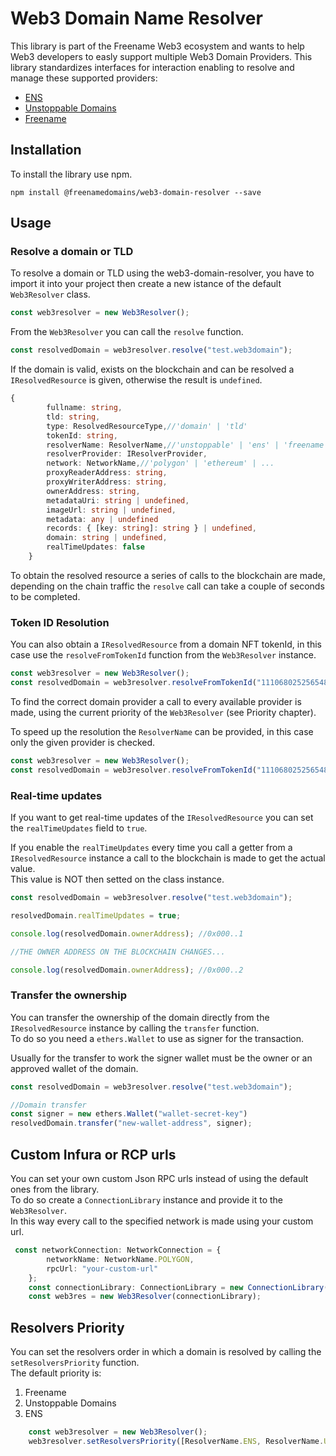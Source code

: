 # Web3 Domain Name Resolver
This library is part of the Freename Web3 ecosystem and wants to help Web3 developers to easly support multiple Web3 Domain Providers. This library standardizes interfaces for interaction enabling to resolve and manage these supported providers: 
* [ENS](https://ens.domains/) 
* [Unstoppable Domains](https://unstoppabledomains.com/) 
* [Freename](https://freename.io/) 

## Installation
To install the library use npm.
<!-- 
```shell
yarn add @freenamedomains/web3-domain-resolver
``` -->

```shell
npm install @freenamedomains/web3-domain-resolver --save
```
## Usage

### Resolve a domain or TLD

To resolve a domain or TLD using the web3-domain-resolver, you have to import it into your project then create a new istance of the default `Web3Resolver` class.

```ts
const web3resolver = new Web3Resolver();
```

From the `Web3Resolver` you can call the `resolve` function.

```ts
const resolvedDomain = web3resolver.resolve("test.web3domain");
```

If the domain is valid, exists on the blockchain and can be resolved a `IResolvedResource` is given, otherwise the result is `undefined`.
```ts
{
        fullname: string,
        tld: string,
        type: ResolvedResourceType,//'domain' | 'tld'
        tokenId: string,
        resolverName: ResolverName,//'unstoppable' | 'ens' | 'freename'
        resolverProvider: IResolverProvider,
        network: NetworkName,//'polygon' | 'ethereum' | ...
        proxyReaderAddress: string,
        proxyWriterAddress: string,
        ownerAddress: string,
        metadataUri: string | undefined,
        imageUrl: string | undefined,
        metadata: any | undefined
        records: { [key: string]: string } | undefined,
        domain: string | undefined,
        realTimeUpdates: false
    }
```
To obtain the resolved resource a series of calls to the blockchain are made, depending on the chain traffic the `resolve` call can take a couple of seconds to be completed.


### Token ID Resolution

You can also obtain a `IResolvedResource` from a domain NFT tokenId, in this case use the `resolveFromTokenId` function from the `Web3Resolver` instance.

```ts
const web3resolver = new Web3Resolver();
const resolvedDomain = web3resolver.resolveFromTokenId("111068025256548295425145748205686048629728752166525026143111404611000478055970");
```
To find the correct domain provider a call to every available provider is made, using the current priority of the `Web3Resolver` (see Priority chapter).

To speed up the resolution the `ResolverName` can be provided, in this case only the given provider is checked.
```ts
const web3resolver = new Web3Resolver();
const resolvedDomain = web3resolver.resolveFromTokenId("111068025256548295425145748205686048629728752166525026143111404611000478055970", ResolverName.UD);
```

### Real-time updates

If you want to get real-time updates of the `IResolvedResource` you can set the `realTimeUpdates` field to `true`.

If you enable the `realTimeUpdates` every time you call a getter from a `IResolvedResource` instance a call to the blockchain is made to get the actual value.  
This value is NOT then setted on the class instance.

```ts
const resolvedDomain = web3resolver.resolve("test.web3domain");

resolvedDomain.realTimeUpdates = true;

console.log(resolvedDomain.ownerAddress); //0x000..1

//THE OWNER ADDRESS ON THE BLOCKCHAIN CHANGES...

console.log(resolvedDomain.ownerAddress); //0x000..2
```

### Transfer the ownership

You can transfer the ownership of the domain directly from the `IResolvedResource` instance by calling the `transfer` function.  
To do so you need a `ethers.Wallet` to use as signer for the transaction.

Usually for the transfer to work the signer wallet must be the owner or an approved wallet of the domain. 

```ts
const resolvedDomain = web3resolver.resolve("test.web3domain");

//Domain transfer
const signer = new ethers.Wallet("wallet-secret-key")
resolvedDomain.transfer("new-wallet-address", signer);
```

<!-- ### Get and Set Records -->

## Custom Infura or RCP urls
You can set your own custom Json RPC urls instead of using the default ones from the library.  
To do so create a `ConnectionLibrary` instance and provide it to the `Web3Resolver`.  
In this way every call to the specified network is made using your custom url.
```ts
 const networkConnection: NetworkConnection = {
        networkName: NetworkName.POLYGON,
        rpcUrl: "your-custom-url"
    };
    const connectionLibrary: ConnectionLibrary = new ConnectionLibrary([networkConnection]);
    const web3res = new Web3Resolver(connectionLibrary);
```

## Resolvers Priority
You can set the resolvers order in which a domain is resolved by calling the `setResolversPriority` function.  
The default priority is:

1. Freename
2. Unstoppable Domains
3. ENS
```ts
    const web3resolver = new Web3Resolver();
    web3resolver.setResolversPriority([ResolverName.ENS, ResolverName.UD, ResolverName.FREENAME]);
```


<!-- ## Add your custom resolver

## Support the project -->

